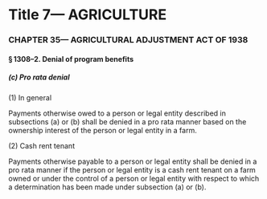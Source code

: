 
# Title 7— AGRICULTURE
### CHAPTER 35— AGRICULTURAL ADJUSTMENT ACT OF 1938
#### § 1308–2. Denial of program benefits
##### (c) Pro rata denial

(1) In general

Payments otherwise owed to a person or legal entity described in subsections (a) or (b) shall be denied in a pro rata manner based on the ownership interest of the person or legal entity in a farm.

(2) Cash rent tenant

Payments otherwise payable to a person or legal entity shall be denied in a pro rata manner if the person or legal entity is a cash rent tenant on a farm owned or under the control of a person or legal entity with respect to which a determination has been made under subsection (a) or (b).
